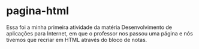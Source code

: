 # pagina-html
Essa foi a minha primeira atividade da matéria Desenvolvimento de aplicações para Internet, em que o professor nos passou uma página e nós tivemos que recriar em HTML através  do bloco de notas. 
